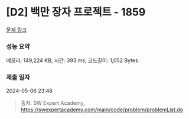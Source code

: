 # [D2] 백만 장자 프로젝트 - 1859 

[문제 링크](https://swexpertacademy.com/main/code/problem/problemDetail.do?contestProbId=AV5LrsUaDxcDFAXc) 

### 성능 요약

메모리: 149,224 KB, 시간: 393 ms, 코드길이: 1,052 Bytes

### 제출 일자

2024-05-06 23:48



> 출처: SW Expert Academy, https://swexpertacademy.com/main/code/problem/problemList.do